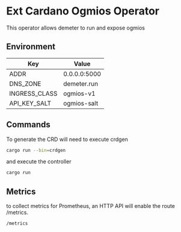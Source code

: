 # Ext Cardano Ogmios Operator

This operator allows demeter to run and expose ogmios

## Environment

| Key           | Value        |
| ------------- | ------------ |
| ADDR          | 0.0.0.0:5000 |
| DNS_ZONE      | demeter.run  |
| INGRESS_CLASS | ogmios-v1    |
| API_KEY_SALT  | ogmios-salt  |

## Commands

To generate the CRD will need to execute crdgen

```bash
cargo run --bin=crdgen
```

and execute the controller

```bash
cargo run
```

## Metrics

to collect metrics for Prometheus, an HTTP API will enable the route /metrics.

```
/metrics
```
